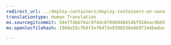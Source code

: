 ```yaml
---
redirect_url: ../deploy-containers/deploy-containers-on-nano
translationtype: Human Translation
ms.sourcegitcommit: 54eff4bb74ac9f4dc870d6046654bf918eac9bb5
ms.openlocfilehash: 1988e55cfb9f3e76473e9398538e6b97344bedac

---
```




<!--HONumber=Jan17_HO3-->


